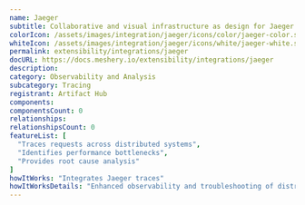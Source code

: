 ```yaml
---
name: Jaeger
subtitle: Collaborative and visual infrastructure as design for Jaeger
colorIcon: /assets/images/integration/jaeger/icons/color/jaeger-color.svg
whiteIcon: /assets/images/integration/jaeger/icons/white/jaeger-white.svg
permalink: extensibility/integrations/jaeger
docURL: https://docs.meshery.io/extensibility/integrations/jaeger
description: 
category: Observability and Analysis
subcategory: Tracing
registrant: Artifact Hub
components: 
componentsCount: 0
relationships: 
relationshipsCount: 0
featureList: [
  "Traces requests across distributed systems",
  "Identifies performance bottlenecks",
  "Provides root cause analysis"
]
howItWorks: "Integrates Jaeger traces"
howItWorksDetails: "Enhanced observability and troubleshooting of distributed systems in Kubernetes"
---
```

